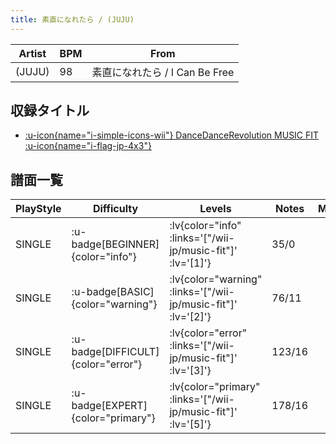 ```yaml
---
title: 素直になれたら / (JUJU)
---
```


|Artist|BPM|From|
|------|---|----|
|(JUJU)|98|素直になれたら / I Can Be Free|

## 収録タイトル

- [ :u-icon{name="i-simple-icons-wii"} DanceDanceRevolution MUSIC FIT :u-icon{name="i-flag-jp-4x3"} ](/wii-jp/music-fit)

## 譜面一覧

|PlayStyle|Difficulty|Levels|Notes|Movie|
|---------|----------|------|-----|-----|
|SINGLE| :u-badge[BEGINNER]{color="info"} | :lv{color="info" :links='["/wii-jp/music-fit"]' :lv='[1]'} |35/0||
|SINGLE| :u-badge[BASIC]{color="warning"} | :lv{color="warning" :links='["/wii-jp/music-fit"]' :lv='[2]'} |76/11||
|SINGLE| :u-badge[DIFFICULT]{color="error"} | :lv{color="error" :links='["/wii-jp/music-fit"]' :lv='[3]'} |123/16||
|SINGLE| :u-badge[EXPERT]{color="primary"} | :lv{color="primary" :links='["/wii-jp/music-fit"]' :lv='[5]'} |178/16||
